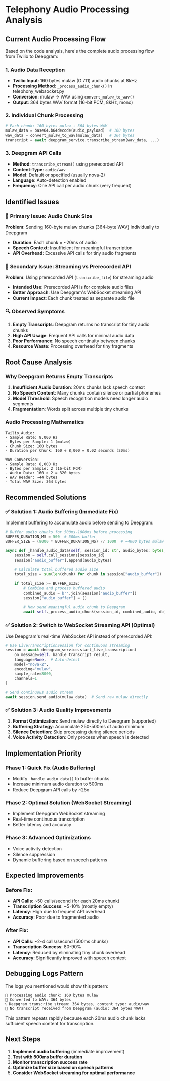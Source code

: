 # Telephony Audio Processing Analysis

## Current Audio Processing Flow

Based on the code analysis, here's the complete audio processing flow from Twilio to Deepgram:

### 1. Audio Data Reception
- **Twilio Input**: 160 bytes mulaw (G.711) audio chunks at 8kHz
- **Processing Method**: `_process_audio_chunk()` in telephony_websocket.py
- **Conversion**: mulaw → WAV using `convert_mulaw_to_wav()`
- **Output**: 364 bytes WAV format (16-bit PCM, 8kHz, mono)

### 2. Individual Chunk Processing
```python
# Each chunk: 160 bytes mulaw → 364 bytes WAV
mulaw_data = base64.b64decode(audio_payload)  # 160 bytes
wav_data = convert_mulaw_to_wav(mulaw_data)   # 364 bytes
transcript = await deepgram_service.transcribe_stream(wav_data, ...)
```

### 3. Deepgram API Calls
- **Method**: `transcribe_stream()` using prerecorded API
- **Content-Type**: `audio/wav`
- **Model**: Default or specified (usually nova-2)
- **Language**: Auto-detection enabled
- **Frequency**: One API call per audio chunk (very frequent)

## Identified Issues

### 🚨 **Primary Issue: Audio Chunk Size**
**Problem**: Sending 160-byte mulaw chunks (364-byte WAV) individually to Deepgram
- **Duration**: Each chunk = ~20ms of audio
- **Speech Context**: Insufficient for meaningful transcription
- **API Overhead**: Excessive API calls for tiny audio fragments

### 🚨 **Secondary Issue: Streaming vs Prerecorded API**
**Problem**: Using prerecorded API (`transcribe_file`) for streaming audio
- **Intended Use**: Prerecorded API is for complete audio files
- **Better Approach**: Use Deepgram's WebSocket streaming API
- **Current Impact**: Each chunk treated as separate audio file

### 🔍 **Observed Symptoms**
1. **Empty Transcripts**: Deepgram returns no transcript for tiny audio chunks
2. **High API Usage**: Frequent API calls for minimal audio data
3. **Poor Performance**: No speech continuity between chunks
4. **Resource Waste**: Processing overhead for tiny fragments

## Root Cause Analysis

### Why Deepgram Returns Empty Transcripts
1. **Insufficient Audio Duration**: 20ms chunks lack speech context
2. **No Speech Content**: Many chunks contain silence or partial phonemes
3. **Model Threshold**: Speech recognition models need longer audio segments
4. **Fragmentation**: Words split across multiple tiny chunks

### Audio Processing Mathematics
```
Twilio Audio:
- Sample Rate: 8,000 Hz
- Bytes per Sample: 1 (mulaw) 
- Chunk Size: 160 bytes
- Duration per Chunk: 160 ÷ 8,000 = 0.02 seconds (20ms)

WAV Conversion:
- Sample Rate: 8,000 Hz  
- Bytes per Sample: 2 (16-bit PCM)
- Audio Data: 160 × 2 = 320 bytes
- WAV Header: ~44 bytes
- Total WAV Size: 364 bytes
```

## Recommended Solutions

### ✅ **Solution 1: Audio Buffering (Immediate Fix)**
Implement buffering to accumulate audio before sending to Deepgram:

```python
# Buffer audio chunks for 500ms-1000ms before processing
BUFFER_DURATION_MS = 500  # 500ms buffer
BUFFER_SIZE = (8000 * BUFFER_DURATION_MS) // 1000  # ~4000 bytes mulaw

async def _handle_audio_data(self, session_id: str, audio_bytes: bytes, db: AsyncSession):
    session = self.call_sessions[session_id]
    session["audio_buffer"].append(audio_bytes)
    
    # Calculate total buffered audio size
    total_size = sum(len(chunk) for chunk in session["audio_buffer"])
    
    if total_size >= BUFFER_SIZE:
        # Combine and process buffered audio
        combined_audio = b''.join(session["audio_buffer"])
        session["audio_buffer"] = []
        
        # Now send meaningful audio chunk to Deepgram
        await self._process_audio_chunk(session_id, combined_audio, db)
```

### ✅ **Solution 2: Switch to WebSocket Streaming API (Optimal)**
Use Deepgram's real-time WebSocket API instead of prerecorded API:

```python
# Use LiveTranscriptionSession for continuous streaming
session = await deepgram_service.start_live_transcription(
    on_message=self._handle_transcript_result,
    language=None,  # Auto-detect
    model="nova-2",
    encoding="mulaw",
    sample_rate=8000,
    channels=1
)

# Send continuous audio stream
await session.send_audio(mulaw_data)  # Send raw mulaw directly
```

### ✅ **Solution 3: Audio Quality Improvements**
1. **Format Optimization**: Send mulaw directly to Deepgram (supported)
2. **Buffering Strategy**: Accumulate 250-500ms of audio minimum
3. **Silence Detection**: Skip processing during silence periods
4. **Voice Activity Detection**: Only process when speech is detected

## Implementation Priority

### Phase 1: Quick Fix (Audio Buffering)
- Modify `_handle_audio_data()` to buffer chunks
- Increase minimum audio duration to 500ms
- Reduce Deepgram API calls by ~25x

### Phase 2: Optimal Solution (WebSocket Streaming)
- Implement Deepgram WebSocket streaming
- Real-time continuous transcription
- Better latency and accuracy

### Phase 3: Advanced Optimizations
- Voice activity detection
- Silence suppression
- Dynamic buffering based on speech patterns

## Expected Improvements

### Before Fix:
- **API Calls**: ~50 calls/second (for each 20ms chunk)
- **Transcription Success**: ~5-10% (mostly empty)
- **Latency**: High due to frequent API overhead
- **Accuracy**: Poor due to fragmented audio

### After Fix:
- **API Calls**: ~2-4 calls/second (500ms chunks)
- **Transcription Success**: 80-90%
- **Latency**: Reduced by eliminating tiny chunk overhead
- **Accuracy**: Significantly improved with speech context

## Debugging Logs Pattern

The logs you mentioned would show this pattern:
```
📢 Processing audio chunk: 160 bytes mulaw
📢 Converted to WAV: 364 bytes  
📞 Deepgram transcribe_stream: 364 bytes, content_type: audio/wav
📢 No transcript received from Deepgram (audio: 364 bytes WAV)
```

This pattern repeats rapidly because each 20ms audio chunk lacks sufficient speech content for transcription.

## Next Steps

1. **Implement audio buffering** (immediate improvement)
2. **Test with 500ms buffer duration**
3. **Monitor transcription success rate**
4. **Optimize buffer size based on speech patterns**
5. **Consider WebSocket streaming for optimal performance**